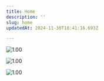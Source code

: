 ```yaml
---
title: Home
description: ''
slug: home
updatedAt: 2024-11-30T18:41:16.693Z

---
```

![1.00](/assets/MainAfter.jpg)

![1.00](/assets/hardday.jpg)

![1.00](/assets/no-monday.jpg)

